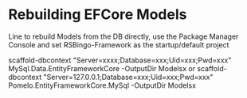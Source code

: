 Rebuilding EFCore Models
========================

Line to rebuild Models from the DB directly, use the Package Manager Console and set RSBingo-Framework as the startup/default project

scaffold-dbcontext "Server=xxxx;Database=xxx;Uid=xxx;Pwd=xxx" MySql.Data.EntityFrameworkCore -OutputDir Modelsx
or
scaffold-dbcontext "Server=127.0.0.1;Database=xxx;Uid=xxx;Pwd=xxx" Pomelo.EntityFrameworkCore.MySql -OutputDir Modelsx